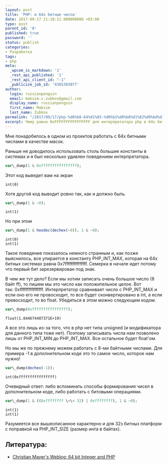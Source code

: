 ```yaml
---
layout: post
title: 'PHP: и 64х битные числа'
date: 2017-09-17 21:18:11.000000000 +03:00
type: post
parent_id: '0'
published: true
password: ''
status: publish
categories:
- Разработка
tags:
- php
meta:
  _wpcom_is_markdown: '1'
  _rest_api_published: '1'
  _rest_api_client_id: "-1"
  _publicize_job_id: '9385303077'
author:
  login: russianpenguin
  email: maksim.v.zubkov@gmail.com
  display_name: russianpenguin
  first_name: Maksim
  last_name: Zubkov
permalink: "/2017/09/17/php-%d0%b8-64%d1%85-%d0%b1%d0%b8%d1%82%d0%bd%d1%8b%d0%b5-%d1%87%d0%b8%d1%81%d0%bb%d0%b0/"
excerpt: Чему равно 0xFFFFFFFFFFFFFFFF для интерпретатора php в 64х битной системе?
---
```

Мне понадобилось в одном из проектов работать с 64х битными числами в качестве масок.

Раньше не доводилось использовать столь большие константы в системах и я был несколько удивлен поведением интерпретатора.

```php
var\_dump(1 & 0xffffffffffffffff);
```

Этот код выведет вам на экран

```
int(0)
```

Хотя другой код выводит ровно так, как и должно быть.

```php
var\_dump(1 & ~0);
```

```
int(1)
```

Но при этом

```php
var\_dump(1 & hexdec(dechex(~0)), 1 & ~0);
```

```
int(0)  
int(1)
```

Такое поведение показалось немного странным и, как позже выяснилось, все упирается в константу PHP\_INT\_MAX, которая на 64х битных системах равна 0x7fffffffffffffff. Семерка в начале идет потому что первый бит зарезервирован под знак.

В чем же тут дело? Если мы хотим записать очень большое число (8 байт ff), то пишем мы это число как положительное целое. Вот так:&nbsp;0xffffffffffffffff. Интерпретатор сравнивает число с PHP\_INT\_MAX и если оно его не провосходит, то все будет сконвертировано в int, а если превосходит, то во float. Убедиться в этом можно следующим кодом.

```php
var\_dump(0xffffffffffffffff);
```

```
float(1.844674407371E+19)
```

А все это лишь из-за того, что в php нет типа unsigned (и модификатора для данного типа тоже нет). Поэтому записывать числа нам позволено лишь от PHP\_INT\_MIN до PHP\_INT\_MAX. Все остальное будет float'ом.

Но мы же по прежнему можем работать с 8-ми байтными числами. Для примера -1 в дополнительном коде это то самое число, которое нам нужно!

```php
var\_dump(dechex(-1));
```

```
int(0xffffffffffffffff)
```

Очевидный ответ: либо вспоминать способы формирования чисел в дополнительном коде, либо работать с битовыми операциями.

```php
var\_dump(1 & ((0xffffffff \<\< 32) | 0xffffffff), 1 & ~0);
```

```
int(1)  
int(1)
```

Разумеется все вышеописанное характерно и для 32з битныз платформ с поправкой на PHP\_INT\_SIZE (размер инта в байтах).

## Литература:

- [Christian Mayer's Weblog: 64 bit Integer and PHP](https://blog.fox21.at/2015/03/06/64-bit-integer-and-php.html)
